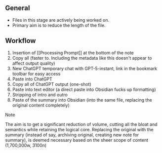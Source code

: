 ## General 

- Files in this stage are actively being worked on.
- Primary aim is to reduce the length of the file.

## Workflow

1. Insertion of [[Processing Prompt]] at the bottom of the note
2. Copy all (faster to. Including the metadata like this doesn't appear to affect output quality)
3. New ChatGPT temporary chat with GPT-5-instant, link in the bookmark toolbar for easy access
4. Paste into ChatGPT
5. Copy all of ChatGPT output (one-shot)
6. Paste into text editor (a direct paste into Obsidian fucks up formatting)
7. Stripping of intro and outro
8. Paste of the summary into Obsidian (into the same file, replacing the original content completely)

> [!note]
> The aim is to get a significant reduction of volume, cutting all the bloat and semantics while retaining the logical core. Replacing the original with the summary (instead of say, archiving original, creating new note for summary), is deemed necessary based on the sheer scope of content (1,700,000w, 3100n)
